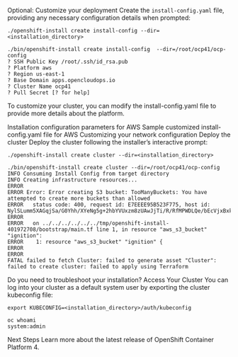 
Optional: Customize your deployment
Create the `install-config.yaml` file, providing any necessary configuration details when prompted:
```
./openshift-install create install-config --dir=<installation_directory>
```

```
./bin/openshift-install create install-config  --dir=/root/ocp41/ocp-config
? SSH Public Key /root/.ssh/id_rsa.pub
? Platform aws
? Region us-east-1
? Base Domain apps.opencloudops.io
? Cluster Name ocp41
? Pull Secret [? for help]
```

To customize your cluster, you can modify the install-config.yaml file to provide more details about the platform.

Installation configuration parameters for AWS 
Sample customized install-config.yaml file for AWS 
Customizing your network configuration 
Deploy the cluster
Deploy the cluster following the installer’s interactive prompt:
```
./openshift-install create cluster --dir=<installation_directory>
```

```
./bin/openshift-install create cluster --dir=/root/ocp41/ocp-config
INFO Consuming Install Config from target directory
INFO Creating infrastructure resources...
ERROR
ERROR Error: Error creating S3 bucket: TooManyBuckets: You have attempted to create more buckets than allowed
ERROR 	status code: 400, request id: E7EEEE95B523F775, host id: NylSLumm5XAGqjSa/G0Yhh/XYeNg5g+2hbYVUxzm8zUAwJjTi/R/RfMPWDLQe/bEcVjxBxkhtBE=
ERROR
ERROR   on ../../../../../../tmp/openshift-install-401972708/bootstrap/main.tf line 1, in resource "aws_s3_bucket" "ignition":
ERROR    1: resource "aws_s3_bucket" "ignition" {
ERROR
ERROR
FATAL failed to fetch Cluster: failed to generate asset "Cluster": failed to create cluster: failed to apply using Terraform
```

 Do you need to troubleshoot your installation?
Access Your Cluster
You can log into your cluster as a default system user by exporting the cluster kubeconfig file:
```
export KUBECONFIG=<installation_directory>/auth/kubeconfig
```
```
oc whoami
system:admin
```
Next Steps
Learn more  about the latest release of OpenShift Container Platform 4.
